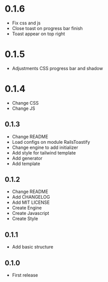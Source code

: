 # 0.1.6

- Fix css and js
- Close toast on progress bar finish
- Toast appear on top right
  
# 0.1.5

- Adjustments CSS progress bar and shadow
  
# 0.1.4

- Change CSS
- Change JS

## 0.1.3

- Change README
- Load configs on module RailsToastify
- Change engine to add initializer
- Add style for tailwind template
- Add generator
- Add template

## 0.1.2

- Change README
- Add CHANGELOG
- Add MIT LICENSE
- Create Engine
- Create Javascript
- Create Style
  
## 0.1.1

- Add basic structure

## 0.1.0

- First release